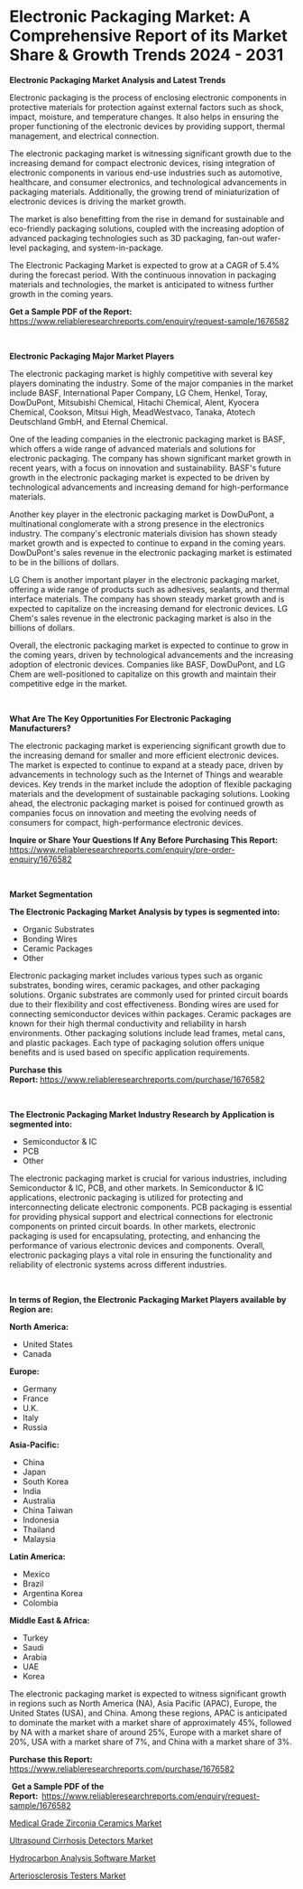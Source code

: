<p><h1>Electronic Packaging Market: A Comprehensive Report of its Market Share & Growth Trends 2024 - 2031</h1></p><p><strong>Electronic Packaging Market Analysis and Latest Trends</strong></p>
<p><p>Electronic packaging is the process of enclosing electronic components in protective materials for protection against external factors such as shock, impact, moisture, and temperature changes. It also helps in ensuring the proper functioning of the electronic devices by providing support, thermal management, and electrical connection.</p><p>The electronic packaging market is witnessing significant growth due to the increasing demand for compact electronic devices, rising integration of electronic components in various end-use industries such as automotive, healthcare, and consumer electronics, and technological advancements in packaging materials. Additionally, the growing trend of miniaturization of electronic devices is driving the market growth.</p><p>The market is also benefitting from the rise in demand for sustainable and eco-friendly packaging solutions, coupled with the increasing adoption of advanced packaging technologies such as 3D packaging, fan-out wafer-level packaging, and system-in-package.</p><p>The Electronic Packaging Market is expected to grow at a CAGR of 5.4% during the forecast period. With the continuous innovation in packaging materials and technologies, the market is anticipated to witness further growth in the coming years.</p></p>
<p><strong>Get a Sample PDF of the Report:&nbsp;</strong> <a href="https://www.reliableresearchreports.com/enquiry/request-sample/1676582">https://www.reliableresearchreports.com/enquiry/request-sample/1676582</a></p>
<p>&nbsp;</p>
<p><strong>Electronic Packaging Major Market Players</strong></p>
<p><p>The electronic packaging market is highly competitive with several key players dominating the industry. Some of the major companies in the market include BASF, International Paper Company, LG Chem, Henkel, Toray, DowDuPont, Mitsubishi Chemical, Hitachi Chemical, Alent, Kyocera Chemical, Cookson, Mitsui High, MeadWestvaco, Tanaka, Atotech Deutschland GmbH, and Eternal Chemical.</p><p>One of the leading companies in the electronic packaging market is BASF, which offers a wide range of advanced materials and solutions for electronic packaging. The company has shown significant market growth in recent years, with a focus on innovation and sustainability. BASF's future growth in the electronic packaging market is expected to be driven by technological advancements and increasing demand for high-performance materials.</p><p>Another key player in the electronic packaging market is DowDuPont, a multinational conglomerate with a strong presence in the electronics industry. The company's electronic materials division has shown steady market growth and is expected to continue to expand in the coming years. DowDuPont's sales revenue in the electronic packaging market is estimated to be in the billions of dollars.</p><p>LG Chem is another important player in the electronic packaging market, offering a wide range of products such as adhesives, sealants, and thermal interface materials. The company has shown steady market growth and is expected to capitalize on the increasing demand for electronic devices. LG Chem's sales revenue in the electronic packaging market is also in the billions of dollars.</p><p>Overall, the electronic packaging market is expected to continue to grow in the coming years, driven by technological advancements and the increasing adoption of electronic devices. Companies like BASF, DowDuPont, and LG Chem are well-positioned to capitalize on this growth and maintain their competitive edge in the market.</p></p>
<p>&nbsp;</p>
<p><strong>What Are The Key Opportunities For Electronic Packaging Manufacturers?</strong></p>
<p><p>The electronic packaging market is experiencing significant growth due to the increasing demand for smaller and more efficient electronic devices. The market is expected to continue to expand at a steady pace, driven by advancements in technology such as the Internet of Things and wearable devices. Key trends in the market include the adoption of flexible packaging materials and the development of sustainable packaging solutions. Looking ahead, the electronic packaging market is poised for continued growth as companies focus on innovation and meeting the evolving needs of consumers for compact, high-performance electronic devices.</p></p>
<p><strong>Inquire or Share Your Questions If Any Before Purchasing This Report:</strong> <a href="https://www.reliableresearchreports.com/enquiry/pre-order-enquiry/1676582">https://www.reliableresearchreports.com/enquiry/pre-order-enquiry/1676582</a></p>
<p>&nbsp;</p>
<p><strong>Market Segmentation</strong></p>
<p><strong>The Electronic Packaging Market Analysis by types is segmented into:</strong></p>
<p><ul><li>Organic Substrates</li><li>Bonding Wires</li><li>Ceramic Packages</li><li>Other</li></ul></p>
<p><p>Electronic packaging market includes various types such as organic substrates, bonding wires, ceramic packages, and other packaging solutions. Organic substrates are commonly used for printed circuit boards due to their flexibility and cost effectiveness. Bonding wires are used for connecting semiconductor devices within packages. Ceramic packages are known for their high thermal conductivity and reliability in harsh environments. Other packaging solutions include lead frames, metal cans, and plastic packages. Each type of packaging solution offers unique benefits and is used based on specific application requirements.</p></p>
<p><strong>Purchase this Report:&nbsp;</strong><a href="https://www.reliableresearchreports.com/purchase/1676582">https://www.reliableresearchreports.com/purchase/1676582</a></p>
<p>&nbsp;</p>
<p><strong>The Electronic Packaging Market Industry Research by Application is segmented into:</strong></p>
<p><ul><li>Semiconductor & IC</li><li>PCB</li><li>Other</li></ul></p>
<p><p>The electronic packaging market is crucial for various industries, including Semiconductor & IC, PCB, and other markets. In Semiconductor & IC applications, electronic packaging is utilized for protecting and interconnecting delicate electronic components. PCB packaging is essential for providing physical support and electrical connections for electronic components on printed circuit boards. In other markets, electronic packaging is used for encapsulating, protecting, and enhancing the performance of various electronic devices and components. Overall, electronic packaging plays a vital role in ensuring the functionality and reliability of electronic systems across different industries.</p></p>
<p>&nbsp;</p>
<p><strong>In terms of Region, the Electronic Packaging Market Players available by Region are:</strong></p>
<p>
    <p> <strong> North America: </strong>
        <ul>
            <li>United States</li>
            <li>Canada</li>
        </ul>
        </p> 
    <p> <strong> Europe: </strong>
        <ul>
            <li>Germany</li>
            <li>France</li>
            <li>U.K.</li>
            <li>Italy</li>
            <li>Russia</li>
        </ul>
        </p> 
    <p> <strong> Asia-Pacific: </strong>
        <ul>
            <li>China</li>
            <li>Japan</li>
            <li>South Korea</li>
            <li>India</li>
            <li>Australia</li>
            <li>China Taiwan</li>
            <li>Indonesia</li>
            <li>Thailand</li>
            <li>Malaysia</li>
        </ul>
        </p> 
    <p> <strong> Latin America: </strong>
        <ul>
            <li>Mexico</li>
            <li>Brazil</li>
            <li>Argentina Korea</li>
            <li>Colombia</li>
        </ul>
        </p> 
    <p> <strong> Middle East & Africa: </strong>
        <ul>
            <li>Turkey</li>
            <li>Saudi</li>
            <li>Arabia</li>
            <li>UAE</li>
            <li>Korea</li>
        </ul>
    </p>
    </p>
<p><p>The electronic packaging market is expected to witness significant growth in regions such as North America (NA), Asia Pacific (APAC), Europe, the United States (USA), and China. Among these regions, APAC is anticipated to dominate the market with a market share of approximately 45%, followed by NA with a market share of around 25%, Europe with a market share of 20%, USA with a market share of 7%, and China with a market share of 3%.</p></p>
<p><strong>Purchase this Report: </strong><a href="https://www.reliableresearchreports.com/purchase/1676582">https://www.reliableresearchreports.com/purchase/1676582</a></p>
<p>&nbsp;<strong>Get a Sample PDF of the Report:&nbsp;&nbsp;</strong><a href="https://www.reliableresearchreports.com/enquiry/request-sample/1676582">https://www.reliableresearchreports.com/enquiry/request-sample/1676582</a></p>
<p><strong></strong></p>
<p><p><a href="https://view.publitas.com/reportprime-1/medical-grade-zirconia-ceramics-market-a-comprehensive-report-of-its-market-share-growth-trends-2023-2030/">Medical Grade Zirconia Ceramics Market</a></p><p><a href="https://view.publitas.com/reportprime-1/ultrasound-cirrhosis-detectors-market-research-report-provides-thorough-industry-overview-which-offers-an-in-depth-analysis-of-product-trends-and-new-market-divisions/">Ultrasound Cirrhosis Detectors Market</a></p><p><a href="https://unruly-ladybug-44b.notion.site/Hydrocarbon-Analysis-Software-Market-Size-Growth-Outlook-from-2024-to-2031-projecting-at-Market-s--c1492fde489d40dfa50a6083e1ba3cb3">Hydrocarbon Analysis Software Market</a></p><p><a href="https://view.publitas.com/reportprime-1/arteriosclerosis-testers-market-size-evaluating-its-market-trends-growth-and-projections-2023-2030/">Arteriosclerosis Testers Market</a></p></p>